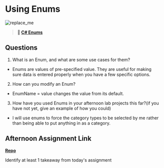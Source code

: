 # Using Enums

![replace_me](https://codeworks.blob.core.windows.net/public/assets/img/illustrations/placeholder.svg)

> **📖 [C# Enums](https://codeworksacademy.com/fs-student-guide/resources/wk10/03-Enums)**

## Questions

1. What is an Enum, and what are some use cases for them?
 - Enums are values of pre-specified value. They are useful for making sure data is entered properly when you have a few specific options.
2. How can you modify an Enum?
 - EnumName = value changes the value from its default.
3. How have you used Enums in your afternoon lab projects this far?(if you have not yet, give an example of how you could)
 - I will use enums to force the category types to be selected by me rather than being able to put anything in as a category.
## Afternoon Assignment Link

**[Repo](https://github.com/Ryan-Thrall/AllSpice)**

Identify at least 1 takeaway from today's assignment
